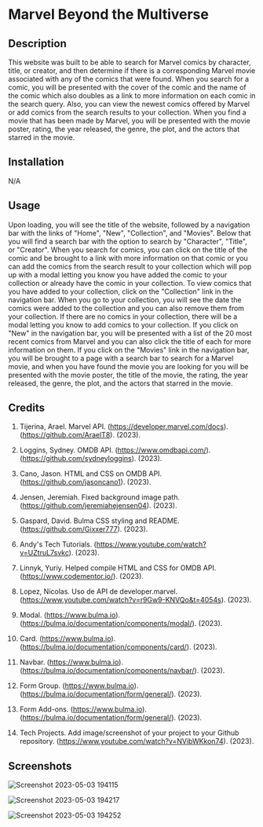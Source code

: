 # Marvel Beyond the Multiverse

## Description

This website was built to be able to search for Marvel comics by character, title, or creator, and then determine if there is a corresponding Marvel movie associated with any of the comics that were found. When you search for a comic, you will be presented with the cover of the comic and the name of the comic which also doubles as a link to more information on each comic in the search query. Also, you can view the newest comics offered by Marvel or add comics from the search results to your collection. When you find a movie that has been made by Marvel, you will be presented with the movie poster, rating, the year released, the genre, the plot, and the actors that starred in the movie.

## Installation

N/A

## Usage

Upon loading, you will see the title of the website, followed by a navigation bar with the links of "Home", "New", "Collection", and "Movies". Below that you will find a search bar with the option to search by "Character", "Title", or "Creator". When you search for comics, you can click on the title of the comic and be brought to a link with more information on that comic or you can add the comics from the search result to your collection which will pop up with a modal letting you know you have added the comic to your collection or already have the comic in your collection. To view comics that you have added to your collection, click on the "Collection" link in the navigation bar. When you go to your collection, you will see the date the comics were added to the collection and you can also remove them from your collection. If there are no comics in your collection, there will be a modal letting you know to add comics to your collection. If you click on "New" in the navigation bar, you will be presented with a list of the 20 most recent comics from Marvel and you can also click the title of each for more information on them. If you click on the "Movies" link in the navigation bar, you will be brought to a page with a search bar to search for a Marvel movie, and when you have found the movie you are looking for you will be presented with the movie poster, the title of the movie, the rating, the year released, the genre, the plot, and the actors that starred in the movie.

## Credits

1. Tijerina, Arael. Marvel API. (https://developer.marvel.com/docs). (https://github.com/AraelT8). (2023).

2. Loggins, Sydney. OMDB API. (https://www.omdbapi.com/). (https://github.com/sydneyloggins). (2023).

3. Cano, Jason. HTML and CSS on OMDB API. (https://github.com/jasoncano1). (2023).

4. Jensen, Jeremiah. Fixed background image path. (https://github.com/jeremiahejensen04). (2023).

5. Gaspard, David. Bulma CSS styling and README. (https://github.com/Gixxer777). (2023).

6. Andy's Tech Tutorials. (https://www.youtube.com/watch?v=UZtruL7svkc). (2023).

7. Linnyk, Yuriy. Helped compile HTML and CSS for OMDB API. (https://www.codementor.io/). (2023).

8. Lopez, Nicolas. Uso de API de developer.marvel. (https://www.youtube.com/watch?v=r9Gw9-KNVQo&t=4054s). (2023).

9. Modal. (https://www.bulma.io). (https://bulma.io/documentation/components/modal/). (2023).

10. Card. (https://www.bulma.io). (https://bulma.io/documentation/components/card/). (2023).

11. Navbar. (https://www.bulma.io). (https://bulma.io/documentation/components/navbar/). (2023).

12. Form Group. (https://www.bulma.io). (https://bulma.io/documentation/form/general/). (2023).

13. Form Add-ons. (https://www.bulma.io). (https://bulma.io/documentation/form/general/). (2023).

14. Tech Projects. Add image/screenshot of your project to your Github repository. (https://www.youtube.com/watch?v=NVibWKkon74). (2023).

## Screenshots

![Screenshot 2023-05-03 194115](https://user-images.githubusercontent.com/127446403/236087249-4a0b39b4-8110-4b0d-9def-35c8006ba7db.png)

![Screenshot 2023-05-03 194217](https://user-images.githubusercontent.com/127446403/236087614-22d4c948-2a72-480a-a638-ed3646503db9.png)

![Screenshot 2023-05-03 194252](https://user-images.githubusercontent.com/127446403/236087888-14fcfd23-f51f-4320-ba72-c2a95739914f.png)
